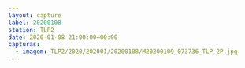 ```yaml
---
layout: capture
label: 20200108
station: TLP2
date: 2020-01-08 21:00:00+00:00
capturas:
  - imagem: TLP2/2020/202001/20200108/M20200109_073736_TLP_2P.jpg
---
```

